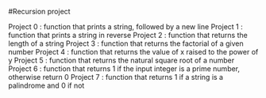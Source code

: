 #Recursion project

Project 0 : function that prints a string, followed by a new line
Project 1 : function that prints a string in reverse
Project 2 : function that returns the length of a string
Project 3 : function that returns the factorial of a given number
Project 4 : function that returns the value of x raised to the power of y
Project 5 : function that returns the natural square root of a number
Project 6 : function that returns 1 if the input integer is a prime number, otherwise return 0
Project 7 : function that returns 1 if a string is a palindrome and 0 if not

